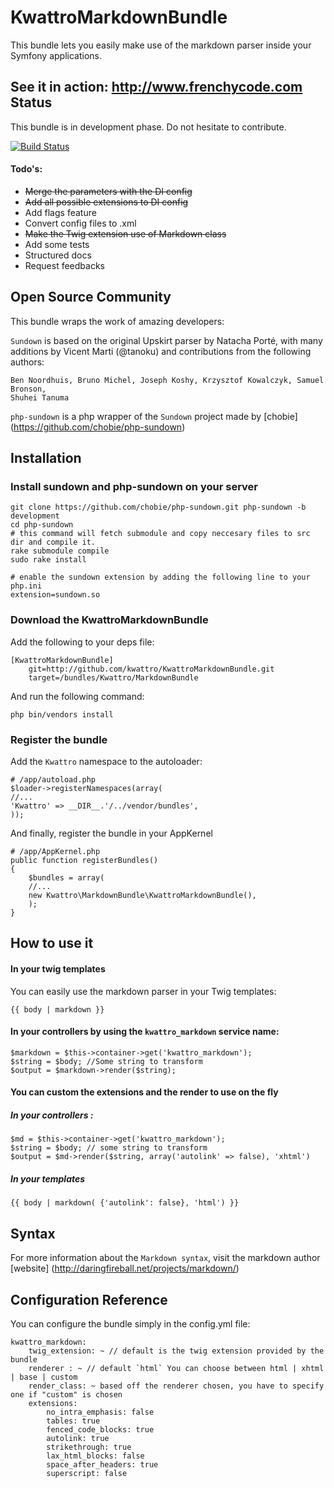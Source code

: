 KwattroMarkdownBundle
====================

This bundle lets you easily make use of the markdown parser inside your Symfony applications.

See it in action: http://www.frenchycode.com
Status
------

This bundle is in development phase. Do not hesitate to contribute.

[![Build Status](https://secure.travis-ci.org/kwattro/KwattroMarkdownBundle.png?branch=master)](http://travis-ci.org/kwattro/KwattroMarkdownBundle)

#### Todo's:

* ~~Merge the parameters with the DI config~~
* ~~Add all possible extensions to DI config~~
* Add flags feature
* Convert config files to .xml
* ~~Make the Twig extension use of Markdown class~~
* Add some tests
* Structured docs
* Request feedbacks

Open Source Community
---------------------

This bundle wraps the work of amazing developers:

`Sundown` is based on the original Upskirt parser by Natacha Porté, with many additions
by Vicent Marti (@tanoku) and contributions from the following authors:

	Ben Noordhuis, Bruno Michel, Joseph Koshy, Krzysztof Kowalczyk, Samuel Bronson,
	Shuhei Tanuma

`php-sundown` is a php wrapper of the `Sundown` project made by [chobie] (https://github.com/chobie/php-sundown)

Installation
-------------

### Install sundown and php-sundown on your server

	git clone https://github.com/chobie/php-sundown.git php-sundown -b development
	cd php-sundown
	# this command will fetch submodule and copy neccesary files to src dir and compile it.
	rake submodule compile
	sudo rake install
	
	# enable the sundown extension by adding the following line to your php.ini
	extension=sundown.so

### Download the KwattroMarkdownBundle

Add the following to your deps file:

    [KwattroMarkdownBundle]
        git=http://github.com/kwattro/KwattroMarkdownBundle.git
        target=/bundles/Kwattro/MarkdownBundle

And run the following command:

    php bin/vendors install

### Register the bundle

Add the ``Kwattro`` namespace to the autoloader:

    # /app/autoload.php
    $loader->registerNamespaces(array(
    //...
    'Kwattro' => __DIR__.'/../vendor/bundles',
    ));

And finally, register the bundle in your AppKernel

    # /app/AppKernel.php
    public function registerBundles()
    {
        $bundles = array(
        //...
        new Kwattro\MarkdownBundle\KwattroMarkdownBundle(),
        );
    }

How to use it
-------------

#### In your twig templates

You can easily use the markdown parser in your Twig templates:

    {{ body | markdown }}

#### In your controllers by using the ``kwattro_markdown`` service name:

    $markdown = $this->container->get('kwattro_markdown');
    $string = $body; //Some string to transform
    $output = $markdown->render($string);

#### You can custom the extensions and the render to use on the fly

##### In your controllers :
````
$md = $this->container->get('kwattro_markdown');
$string = $body; // some string to transform
$output = $md->render($string, array('autolink' => false), 'xhtml')
````

##### In your templates
````
{{ body | markdown( {'autolink': false}, 'html') }}
````

Syntax
------

For more information about the ``Markdown syntax``, visit the markdown author [website] (http://daringfireball.net/projects/markdown/)

Configuration Reference
-----------------------

You can configure the bundle simply in the config.yml file:

````
kwattro_markdown:
    twig_extension: ~ // default is the twig extension provided by the bundle
    renderer : ~ // default `html` You can choose between html | xhtml | base | custom
    render_class: ~ based off the renderer chosen, you have to specify one if "custom" is chosen
    extensions:
        no_intra_emphasis: false
        tables: true
        fenced_code_blocks: true
        autolink: true
        strikethrough: true
        lax_html_blocks: false
        space_after_headers: true
        superscript: false
````
